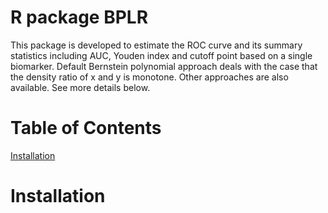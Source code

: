 # R package BPLR
This package is developed to estimate the ROC curve and its summary statistics including AUC, Youden index and cutoff point based on a single biomarker. Default Bernstein polynomial approach deals with the case that the density ratio of x and y is monotone. Other approaches are also available. See more details below.
# Table of Contents
[Installation]
# Installation






[Installation]: <https://github.com/Dingding-Hu/BPLR-package/blob/main/README.md#installation>
